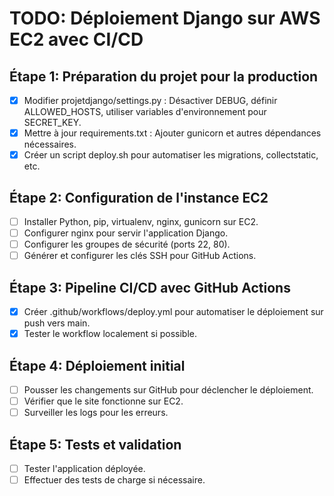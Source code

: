 # TODO: Déploiement Django sur AWS EC2 avec CI/CD

## Étape 1: Préparation du projet pour la production
- [x] Modifier projetdjango/settings.py : Désactiver DEBUG, définir ALLOWED_HOSTS, utiliser variables d'environnement pour SECRET_KEY.
- [x] Mettre à jour requirements.txt : Ajouter gunicorn et autres dépendances nécessaires.
- [x] Créer un script deploy.sh pour automatiser les migrations, collectstatic, etc.

## Étape 2: Configuration de l'instance EC2
- [ ] Installer Python, pip, virtualenv, nginx, gunicorn sur EC2.
- [ ] Configurer nginx pour servir l'application Django.
- [ ] Configurer les groupes de sécurité (ports 22, 80).
- [ ] Générer et configurer les clés SSH pour GitHub Actions.

## Étape 3: Pipeline CI/CD avec GitHub Actions
- [x] Créer .github/workflows/deploy.yml pour automatiser le déploiement sur push vers main.
- [x] Tester le workflow localement si possible.

## Étape 4: Déploiement initial
- [ ] Pousser les changements sur GitHub pour déclencher le déploiement.
- [ ] Vérifier que le site fonctionne sur EC2.
- [ ] Surveiller les logs pour les erreurs.

## Étape 5: Tests et validation
- [ ] Tester l'application déployée.
- [ ] Effectuer des tests de charge si nécessaire.
